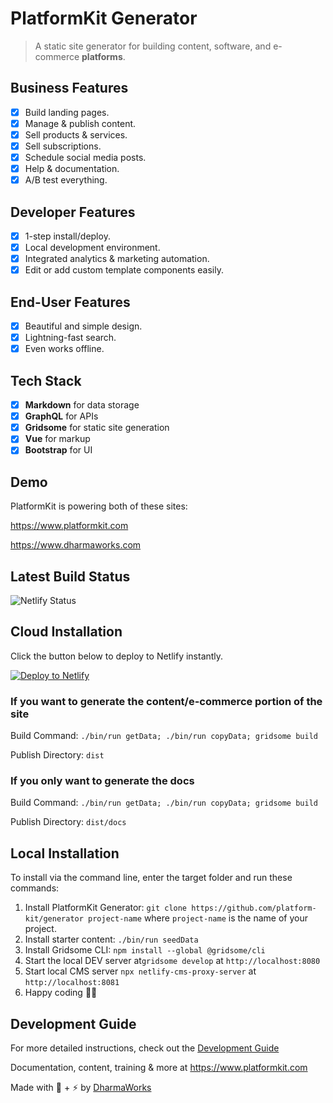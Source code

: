 # PlatformKit Generator

> A static site generator for building content, software, and e-commerce **platforms**.

## Business Features
- [x] Build landing pages.
- [x] Manage & publish content.
- [x] Sell products & services.
- [x] Sell subscriptions.
- [x] Schedule social media posts.
- [x] Help & documentation.
- [x] A/B test everything.

## Developer Features
- [x] 1-step install/deploy.
- [x] Local development environment.
- [x] Integrated analytics & marketing automation.
- [x] Edit or add custom template components easily.

## End-User Features
- [x] Beautiful and simple design.
- [x] Lightning-fast search.
- [x] Even works offline.

## Tech Stack
- [x] **Markdown** for data storage
- [x] **GraphQL** for APIs
- [x] **Gridsome** for static site generation
- [x] **Vue** for markup
- [x] **Bootstrap** for UI

## Demo

PlatformKit is powering both of these sites:

<a href="https://www.platformkit.com" target="_blank">https://www.platformkit.com</a>

<a href="https://www.dharmaworks.com" target="_blank">https://www.dharmaworks.com</a>

## Latest Build Status
![Netlify Status](https://api.netlify.com/api/v1/badges/899741a9-07d9-47c8-b9c3-eaa0f624b96b/deploy-status)

## Cloud Installation

Click the button below to deploy to Netlify instantly.

<a href="https://app.netlify.com/start/deploy?repository=https://github.com/platform-kit/generator"><img src="https://www.netlify.com/img/deploy/button.svg" alt="Deploy to Netlify"></a>

### If you want to generate the content/e-commerce portion of the site

Build Command: `./bin/run getData; ./bin/run copyData; gridsome build`

Publish Directory: `dist`

### If you only want to generate the docs

Build Command: `./bin/run getData; ./bin/run copyData; gridsome build`

Publish Directory: `dist/docs`

## Local Installation

To install via the command line, enter the target folder and run these commands:

1. Install PlatformKit Generator: `git clone https://github.com/platform-kit/generator project-name` where `project-name` is the name of your project.
2. Install starter content: `./bin/run seedData`
3. Install Gridsome CLI: `npm install --global @gridsome/cli`
4. Start the local DEV server at`gridsome develop` at `http://localhost:8080`
5. Start local CMS server `npx netlify-cms-proxy-server` at `http://localhost:8081` 
6. Happy coding 🎉🙌

## Development Guide

For more detailed instructions, check out the [Development Guide](/guides/development.md)

Documentation, content, training & more at https://www.platformkit.com 

Made with 💖 + ⚡ by [DharmaWorks](https://www.dharmaworks.com)